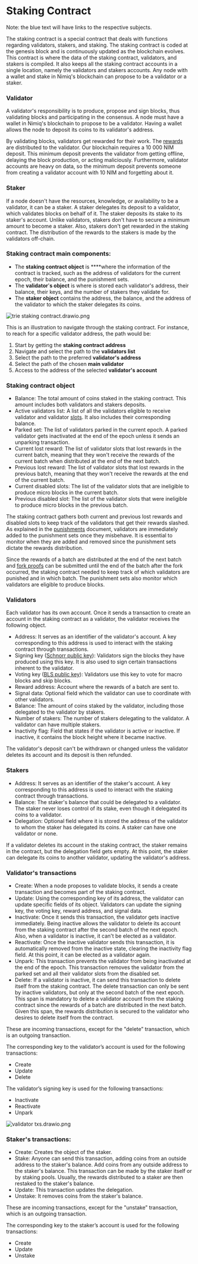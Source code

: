 # Staking Contract

Note: the blue text will have links to the respective subjects.

The staking contract is a special contract that deals with functions regarding validators, stakers, and staking. The staking contract is coded at the genesis block and is continuously updated as the blockchain evolves. This contract is where the data of the staking contract, validators, and stakers is compiled. It also keeps all the staking contract accounts in a single location, namely the validators and stakers accounts. Any node with a wallet and stake in Nimiq's blockchain can propose to be a validator or a staker.

### Validator

A validator's responsibility is to produce, propose and sign blocks, thus validating blocks and participating in the consensus. A node must have a wallet in Nimiq's blockchain to propose to be a validator. Having a wallet allows the node to deposit its coins to its validator's address.

By validating blocks, validators get rewarded for their work. The [rewards](Rewards%2091c0b210835740ed8d7f2b6a1fb60eb0/Rewards%20(previous%20version)%20d6343158ef7445f8905dcc33e9f04672.md) are distributed to the validator. Our blockchain requires a 10 000 NIM deposit. This minimum deposit prevents the validator from getting offline, delaying the block production, or acting maliciously. Furthermore, validator accounts are heavy on data, so the minimum deposit prevents someone from creating a validator account with 10 NIM and forgetting about it.

### Staker

If a node doesn't have the resources, knowledge, or availability to be a validator, it can be a staker. A staker delegates its deposit to a validator, which validates blocks on behalf of it. The staker deposits its stake to its staker's account. Unlike validators, stakers don't have to secure a minimum amount to become a staker. Also, stakers don't get rewarded in the staking contract. The distribution of the rewards to the stakers is made by the validators off-chain.

### Staking contract main components:

- The **staking contract object** is ****where the information of the contract is tracked, such as the address of validators for the current epoch, their balance, and the punishment sets.
- The **validator**'**s object** is where is stored each validator's address, their balance, their keys, and the number of stakers they validate for.
- The **staker object** contains the address, the balance, and the address of the validator to which the staker delegates its coins.

![trie staking contract.drawio.png](Staking%20Contract%208f2c294b41704fa19a4350e73dc0f9e2/trie_staking_contract.drawio.png)

This is an illustration to navigate through the staking contract. For instance, to reach for a specific validator address, the path would be:

1. Start by getting the **staking contract address**
2. Navigate and select the path to the **validators list**
3. Select the path to the preferred **validator's address**
4. Select the path of the chosen **main validator**
5. Access to the address of the selected **validator's account**

### Staking contract object

- Balance: The total amount of coins staked in the staking contract. This amount includes both validators and stakers deposits.
- Active validators list: A list of all the validators eligible to receive validator and validator [slots](Slots%2073881ed12bb340cb93e8ed82950dde11.md). It also includes their corresponding balance.
- Parked set: The list of validators parked in the current epoch. A parked validator gets inactivated at the end of the epoch unless it sends an unparking transaction.
- Current lost reward: The list of validator slots that lost rewards in the current batch, meaning that they won't receive the rewards of the current batch when distributed at the end of the next batch.
- Previous lost reward: The list of validator slots that lost rewards in the previous batch, meaning that they won't receive the rewards at the end of the current batch.
- Current disabled slots: The list of the validator slots that are ineligible to produce micro blocks in the current batch.
- Previous disabled slot: The list of the validator slots that were ineligible to produce micro blocks in the previous batch.

The staking contract gathers both current and previous lost rewards and disabled slots to keep track of the validators that get their rewards slashed. As explained in the [punishments](Punishments%20db3044882bd24830897b60a0a99bfab0.md) document, validators are immediately added to the punishment sets once they misbehave. It is essential to monitor when they are added and removed since the punishment sets dictate the rewards distribution.

Since the rewards of a batch are distributed at the end of the next batch and [fork proofs](Fork%20proofs%2033a1b9a0485a448b8bacdf6e11e13e6b/Fork%20proofs%20(previous%20version)%20f843201234a34c2c834fa46e5460f79d.md) can be submitted until the end of the batch after the fork occurred, the staking contract needed to keep track of which validators are punished and in which batch. The punishment sets also monitor which validators are eligible to produce blocks.

### Validators

Each validator has its own account. Once it sends a transaction to create an account in the staking contract as a validator, the validator receives the following object.

- Address: It serves as an identifier of the validator's account. A key corresponding to this address is used to interact with the staking contract through transactions.
- Signing key ([Schnorr public key](https://en.wikipedia.org/wiki/Schnorr_signature)): Validators sign the blocks they have produced using this key. It is also used to sign certain transactions inherent to the validator.
- Voting key ([BLS public key](https://en.wikipedia.org/wiki/BLS_digital_signature)): Validators use this key to vote for macro blocks and skip blocks.
- Reward address: Account where the rewards of a batch are sent to.
- Signal data: Optional field which the validator can use to coordinate with other validators.
- Balance: The amount of coins staked by the validator, including those delegated to the validator by stakers.
- Number of stakers: The number of stakers delegating to the validator. A validator can have multiple stakers.
- Inactivity flag: Field that states if the validator is active or inactive. If inactive, it contains the block height where it became inactive.

The validator's deposit can't be withdrawn or changed unless the validator deletes its account and its deposit is then refunded.

### Stakers

- Address: It serves as an identifier of the staker's account. A key corresponding to this address is used to interact with the staking contract through transactions.
- Balance: The staker's balance that could be delegated to a validator. The staker never loses control of its stake, even though it delegated its coins to a validator.
- Delegation: Optional field where it is stored the address of the validator to whom the staker has delegated its coins. A staker can have one validator or none.

If a validator deletes its account in the staking contract, the staker remains in the contract, but the delegation field gets empty. At this point, the staker can delegate its coins to another validator, updating the validator's address.

### Validator's transactions

- Create: When a node proposes to validate blocks, it sends a create transaction and becomes part of the staking contract.
- Update: Using the corresponding key of its address, the validator can update specific fields of its object. Validators can update the signing key, the voting key, reward address, and signal data.
- Inactivate: Once it sends this transaction, the validator gets inactive immediately. Being inactive allows the validator to delete its account from the staking contract after the second batch of the next epoch. Also, when a validator is inactive, it can't be elected as a validator.
- Reactivate: Once the inactive validator sends this transaction, it is automatically removed from the inactive state, clearing the inactivity flag field. At this point, it can be elected as a validator again.
- Unpark: This transaction prevents the validator from being inactivated at the end of the epoch. This transaction removes the validator from the parked set and all their validator slots from the disabled set.
- Delete: If a validator is inactive, it can send this transaction to delete itself from the staking contract. The delete transaction can only be sent by inactive validators, but only at the second batch of the next epoch. This span is mandatory to delete a validator account from the staking contract since the rewards of a batch are distributed in the next batch. Given this span, the rewards distribution is secured to the validator who desires to delete itself from the contract.

These are incoming transactions, except for the "delete” transaction, which is an outgoing transaction.

The corresponding key to the validator’s account is used for the following transactions:

- Create
- Update
- Delete

The validator’s signing key is used for the following transactions:

- Inactivate
- Reactivate
- Unpark

![validator txs.drawio.png](Staking%20Contract%208f2c294b41704fa19a4350e73dc0f9e2/validator_txs.drawio.png)

### Staker's transactions:

- Create: Creates the object of the staker.
- Stake: Anyone can send this transaction, adding coins from an outside address to the staker's balance. Add coins from any outside address to the staker's balance. This transaction can be made by the staker itself or by staking pools. Usually, the rewards distributed to a staker are then restaked to the staker's balance.
- Update: This transaction updates the delegation.
- Unstake: It removes coins from the staker's balance.

These are incoming transactions, except for the "unstake” transaction, which is an outgoing transaction.

The corresponding key to the staker’s account is used for the following transactions:

- Create
- Update
- Unstake